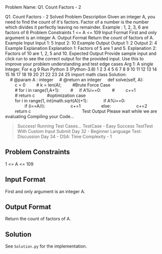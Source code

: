 Problem Name: Q1. Count Factors - 2

Q1. Count Factors - 2
Solved
Problem Description
Given an integer A, you need to find the count of it's factors.
Factor of a number is the number which divides it perfectly leaving no remainder.
Example : 1, 2, 3, 6 are factors of 6
Problem Constraints
1 <= A <= 109
Input Format
First and only argument is an integer A.
Output Format
Return the count of factors of A.
Example Input
Input 1:
5
Input 2:
10
Example Output
Output 1:
2
Output 2:
4
Example Explanation
Explanation 1:
Factors of 5 are 1 and 5.
Explanation 2:
Factors of 10 are 1, 2, 5 and 10.
Expected Output
Provide sample input and click run to see the correct output for the provided input. Use this to improve your problem understanding and test edge cases
Arg 1: A single Integer, For e.g 9
Run
Python 3 (Python-3.8)
1
2
3
4
5
6
7
8
9
10
11
12
13
14
15
16
17
18
19
20
21
22
23
24
25
import math
class Solution:
    # @param A : integer
    # @return an integer
    def solve(self, A):
        c = 0
        # k = len(A);
        #Brute Force Case
        # for i in range(1,A+1):
        #     if A%i==0:
        #         c+=1
        # return c 
        #optimization case
        for i in range(1, int(math.sqrt(A))+1):
            if A%i==0:
                if (i==A/i):
                    c+=1
                else:
                    c+=2
        return c                                         
Test Output
Please wait while we are evaluating
Compiling your Code...
> Success!
Running Test Cases...
> TestCase - Easy Success
TestTest With Custom Input
Submit
Day 32 - Beginner Language Test: Discussion
Day 34 - DSA: Time Complexity - 1

## Problem Constraints

1 <= A <= 109

## Input Format

First and only argument is an integer A.

## Output Format

Return the count of factors of A.

## Solution

See `Solution.py` for the implementation.